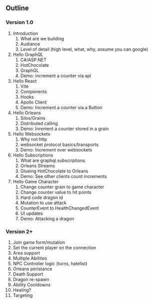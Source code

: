 ## Outline

### Version 1.0

1. Introduction
    1. What are we building
    1. Audiance
    1. Level of detail (high level, what, why, assume you can google)
1. Hello GraphQL
    1. C#/ASP.NET
    2. HotChocolate
    3. GraphQL
    1. Demo: increment a counter via api
1. Hello React
    1. Vite
    1. Components
    1. Hooks
    1. Apollo Client
    1. Demo: Increment a counter via a Button
1. Hello Orleans
    1. Silos/Grains
    1. Distributed calling
    1. Demo: Inrement a counter stored in a grain
1. Hello Websockets
    1. Why not http
    1. websocket protocol basics/transports
    1. Demo: Increment over websockets
1. Hello Subscriptions
    1. What are graphql subscriptions
    1. Orleans Streams
    1. Glueing HotChocolate to Orleans
    1. Demo: See other clients count increments
1. Hello Game Character
    1. Change counter grain to game character
    1. Change counter value to hit points
    1. Hard code dragon id
    1. Mutation to use attack
    1. CounterEvent to HealthChangedEvent
    1. UI updates
    1. Demo: Attacking a dragon

### Version 2+

1. Join game form/mutation
1. Set the current player on the connection
1. Area support
1. Multiple Abilities
1. NPC Controller logic (turns, hatelist)
1. Orleans peristance
1. Death Support
1. Dragon re-spawn
1. Ability Cooldowns
1. Healing?
1. Targeting
